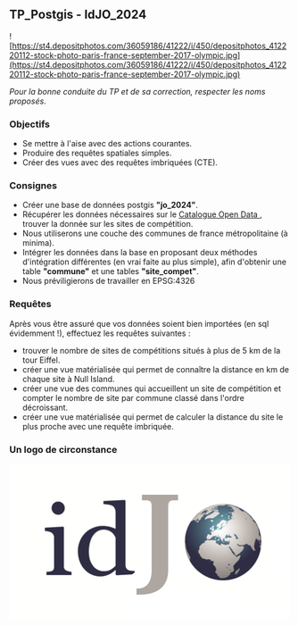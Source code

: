 ## TP_Postgis - IdJO_2024

![https://st4.depositphotos.com/36059186/41222/i/450/depositphotos_412220112-stock-photo-paris-france-september-2017-olympic.jpg](https://st4.depositphotos.com/36059186/41222/i/450/depositphotos_412220112-stock-photo-paris-france-september-2017-olympic.jpg)

*Pour la bonne conduite du TP et de sa correction, respecter les noms proposés*.

### Objectifs 

- Se mettre à l'aise avec des actions courantes.
- Produire des requêtes spatiales simples.
- Créer des vues avec des requêtes imbriquées (CTE).

### Consignes

- Créer une base de données postgis **"jo_2024"**.
- Récupérer les données nécessaires sur le [Catalogue Open Data ](https://data.paris2024.org/explore/?sort=modified&exclude.theme=Geodata&flg=fr-fr),
trouver la donnée sur les sites de compétition.
- Nous utiliserons une couche des communes de france métropolitaine (à minima).
- Intégrer les données dans la base en proposant deux méthodes d'intégration différentes (en vrai faite au plus simple), 
afin d'obtenir une table **"commune"** et une tables **"site_compet"**.
- Nous préviligierons de travailler en EPSG:4326 

### Requêtes

Après vous être assuré que vos données soient bien importées (en sql évidemment !),
 effectuez les requêtes suivantes :

- trouver le nombre de sites de compétitions situés à plus de 5 km de la tour Eiffel. 
- créer une vue matérialisée qui permet de connaître la distance en km de chaque site à Null Island.
- créer une vue des communes qui accueillent un site de compétition et compter le nombre de site par commune classé dans l'ordre décroissant.
- créer une vue matérialisée qui permet de calculer la distance du site le plus proche avec une requête imbriquée.

### Un logo de circonstance

![idJO_bobo.png](img/idJO_bobo.png)
